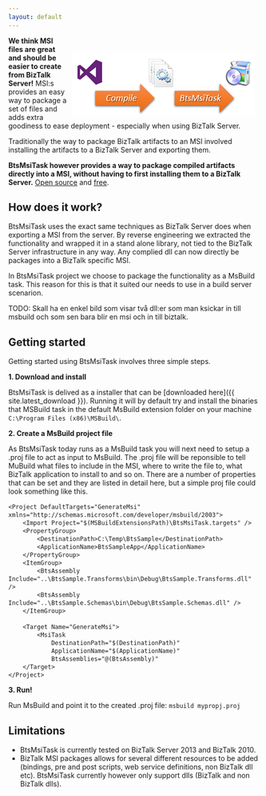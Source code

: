 ```yaml
---
layout: default
---
```


<img style="float: right;padding:30px 10px 10px 10px;" src="assets/direct.png" />

<p class="abstract"><strong>We think MSI files are great and should be easier to create from BizTalk Server!</strong> MSI:s provides an easy way to package a set of files and adds extra goodiness to ease deployment - especially when using BizTalk Server.</p> 

<p class="abstract">Traditionally the way to package BizTalk artifacts to an MSI involved installing the artifacts to a BizTalk Server and exporting them.</p>
<p class="abstract"><strong>BtsMsiTask however provides a way to package compiled artifacts directly into a MSI, without having to first installing them to a BizTalk Server.</strong> <a href="https://github.com/riha/BtsMsiTask">Open source</a> and <a href="{{ site.latest_download }}">free</a>.</p>

## How does it work?

BtsMsiTask uses the exact same techniques as BizTalk Server does when exporting a MSI from the server. 
By reverse engineering we extracted the functionality and wrapped it in a stand alone library, not tied to the BizTalk Server infrastructure in any way.
Any complied dll can now directly be packages into a BizTalk specific MSI.

In BtsMsiTask project we choose to package the functionality as a MsBuild task. This reason for this is that it suited our needs to use in a build server scenarion.

TODO: Skall ha en enkel bild som visar två dll:er som man ksickar in till msbuild och som sen bara blir en msi och in till biztalk.

## Getting started

Getting started using BtsMsiTask involves three simple steps.

**1. Download and install**

BtsMsiTask is delived as a installer that can be [downloaded here]({{ site.latest_download }}). 
Running it will by default try and install the binaries that MSBuild task in the default MsBuild extension folder on your machine `C:\Program Files (x86)\MSBuild\`.

**2. Create a MsBuild project file**

As BtsMsiTask today runs as a MsBuild task you will next need to setup a .proj file to act as input to MsBuild. The .proj file will be reponsible to tell MuBuild what files to
include in the MSI, where to write the file to, what BizTalk application to install to and so on. There are a number of properties that can be set and they are listed in detail here,
but a simple proj file could look something like this.

    <Project DefaultTargets="GenerateMsi" xmlns="http://schemas.microsoft.com/developer/msbuild/2003">
    	<Import Project="$(MSBuildExtensionsPath)\BtsMsiTask.targets" />
    	<PropertyGroup>
    		<DestinationPath>C:\Temp\BtsSample</DestinationPath>
    		<ApplicationName>BtsSampleApp</ApplicationName>
    	</PropertyGroup>
    	<ItemGroup>
    		<BtsAssembly Include="..\BtsSample.Transforms\bin\Debug\BtsSample.Transforms.dll" />
    		<BtsAssembly Include="..\BtsSample.Schemas\bin\Debug\BtsSample.Schemas.dll" />
    	</ItemGroup>
    		
    	<Target Name="GenerateMsi">
    		<MsiTask  
    			DestinationPath="$(DestinationPath)"
    			ApplicationName="$(ApplicationName)"
    			BtsAssemblies="@(BtsAssembly)"
    	</Target>
    </Project>

**3. Run!**

Run MsBuild and point it to the created .proj file: `msbuild mypropj.proj`

## Limitations  ##
- BtsMsiTask is currently tested on BizTalk Server 2013 and BizTalk 2010.
- BizTalk MSI packages allows for several different resources to be added (bindings, pre and post scripts, web service definitions, non BizTalk dll etc). BtsMsiTask currently however only support dlls (BizTalk and non BizTalk dlls).  

